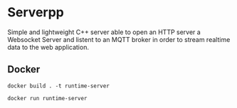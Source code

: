 # Serverpp
Simple and lightweight C++ server able to open an HTTP server a Websocket Server 
and listent to an MQTT broker in order to stream realtime data to the web application.

## Docker
```
docker build . -t runtime-server
```
```
docker run runtime-server
```